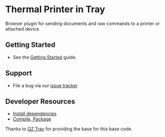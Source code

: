 Thermal Printer in Tray
=======================

Browser plugin for sending documents and raw commands to a printer or attached device

## Getting Started
  * See the [Getting Started](../../wiki/getting-started) guide.
  
## Support
  * File a bug via our [issue tracker](../../issues)

## Developer Resources
  * [Install dependencies](../../wiki/install-dependencies)
  * [Compile, Package](../../wiki/compiling)

Thanks to [QZ Tray](https://qz.io) for providing the base for this base code.